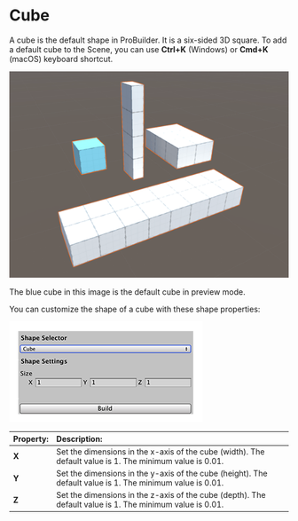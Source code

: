 # Cube
A cube is the default shape in ProBuilder. It is a six-sided 3D square. To add a default cube to the Scene, you can use **Ctrl+K** (Windows) or **Cmd+K** (macOS) keyboard shortcut.

![Cube shapes](images/shape-tool_cube.png)

The blue cube in this image is the default cube in preview mode.

You can customize the shape of a cube with these shape properties:

![Cube shape properties](images/shape-tool_cube-props.png)


| **Property:** | **Description:** |
|:-- |:-- |
| __X__ | Set the dimensions in the x-axis of the cube (width). The default value is 1. The minimum value is 0.01. |
| __Y__ | Set the dimensions in the y-axis of the cube (height). The default value is 1. The minimum value is 0.01. |
| __Z__ | Set the dimensions in the z-axis of the cube (depth). The default value is 1. The minimum value is 0.01. |
